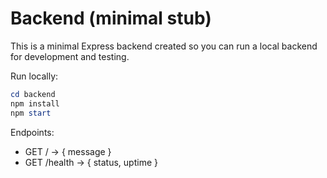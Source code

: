 # Backend (minimal stub)

This is a minimal Express backend created so you can run a local backend for development and testing.

Run locally:

```powershell
cd backend
npm install
npm start
```

Endpoints:
- GET / -> { message }
- GET /health -> { status, uptime }
